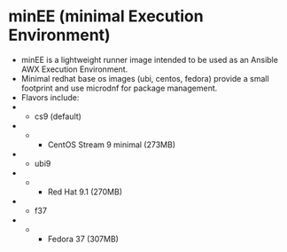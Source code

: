 # minEE (minimal Execution Environment)

- minEE is a lightweight runner image intended to be used as an Ansible AWX Execution Environment.
- Minimal redhat base os images (ubi, centos, fedora) provide a small footprint and use microdnf for package management.
- Flavors include:
- - cs9 (default)
- - - CentOS Stream 9 minimal (273MB)
- - ubi9
- - - Red Hat 9.1 (270MB) 
- - f37
- - - Fedora 37 (307MB)

